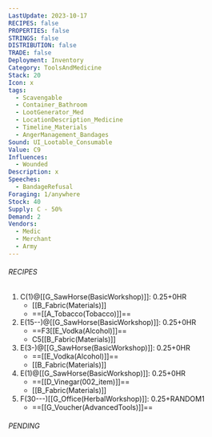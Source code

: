 ```yaml
---
LastUpdate: 2023-10-17
RECIPES: false
PROPERTIES: false
STRINGS: false
DISTRIBUTION: false
TRADE: false
Deployment: Inventory
Category: ToolsAndMedicine
Stack: 20
Icon: x
tags:
  - Scavengable
  - Container_Bathroom
  - LootGenerator_Med
  - LocationDescription_Medicine
  - Timeline_Materials
  - AngerManagement_Bandages
Sound: UI_Lootable_Consumable
Value: C9
Influences:
  - Wounded
Description: x
Speeches:
  - BandageRefusal
Foraging: 1/anywhere
Stock: 40
Supply: C - 50%
Demand: 2
Vendors:
  - Medic
  - Merchant
  - Army
---
```


###### RECIPES
1. C(1)@[[G_SawHorse(BasicWorkshop)]]: 0.25+0HR
	- [[B_Fabric(Materials)]]
	- ==[[A_Tobacco(Tobacco)]]==
2. E(15--)@[[G_SawHorse(BasicWorkshop)]]: 0.25+0HR
	- ==F3[[E_Vodka(Alcohol)]]==
	- C5[[B_Fabric(Materials)]]
3. E(3-)@[[G_SawHorse(BasicWorkshop)]]: 0.25+0HR
	- ==[[E_Vodka(Alcohol)]]==
	- [[B_Fabric(Materials)]]
4. E(1)@[[G_SawHorse(BasicWorkshop)]]: 0.25+0HR
	- ==[[D_Vinegar(002_item)]]==
	- [[B_Fabric(Materials)]]
5. F(30---)[[G_Office(HerbalWorkshop)]]: 0.25+RANDOM1
	- ==[[G_Voucher(AdvancedTools)]]==

###### PENDING